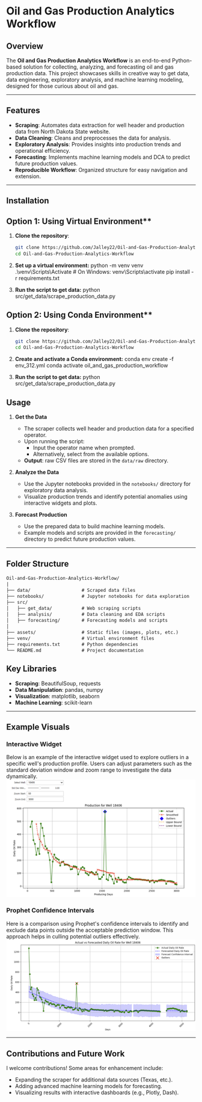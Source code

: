 # Oil and Gas Production Analytics Workflow

## Overview
The **Oil and Gas Production Analytics Workflow** is an end-to-end Python-based solution for collecting, analyzing, and forecasting oil and gas production data. This project showcases skills in creative way to get data, data engineering, exploratory analysis, and machine learning modeling, designed for those curious about oil and gas.

---

## Features
- **Scraping**: Automates data extraction for well header and production data from North Dakota State website.
- **Data Cleaning**: Cleans and preprocesses the data for analysis.
- **Exploratory Analysis**: Provides insights into production trends and operational efficiency.
- **Forecasting**: Implements machine learning models and DCA to predict future production values.
- **Reproducible Workflow**: Organized structure for easy navigation and extension.

---

## Installation

## Option 1: Using Virtual Environment**
1. **Clone the repository**:
   ```bash
   git clone https://github.com/Jalley22/Oil-and-Gas-Production-Analytics-Workflow.git
   cd Oil-and-Gas-Production-Analytics-Workflow
   
2. **Set up a virtual environment:**
   python -m venv venv
   .\venv\Scripts\Activate  # On Windows: venv\Scripts\activate
   pip install -r requirements.txt

3. **Run the script to get data:**
   python src/get_data/scrape_production_data.py

## Option 2: Using Conda Environment**
1. **Clone the repository**:
   ```bash
   git clone https://github.com/Jalley22/Oil-and-Gas-Production-Analytics-Workflow.git
   cd Oil-and-Gas-Production-Analytics-Workflow
   
2. **Create and activate a Conda environment:**
   conda env create -f env_312.yml
   conda activate oil_and_gas_production_workflow

3. **Run the script to get data:**
   python src/get_data/scrape_production_data.py

## Usage

1. **Get the Data**
   - The scraper collects well header and production data for a specified operator.
   - Upon running the script:
     - Input the operator name when prompted.
     - Alternatively, select from the available options.
   - **Output**: raw CSV files are stored in the `data/raw` directory.

2. **Analyze the Data**
   - Use the Jupyter notebooks provided in the `notebooks/` directory for exploratory data analysis.
   - Visualize production trends and identify potential anomalies using interactive widgets and plots.

3. **Forecast Production**
   - Use the prepared data to build machine learning models.
   - Example models and scripts are provided in the `forecasting/` directory to predict future production values.
  
  ---

  ## Folder Structure
  ```plaintext
  Oil-and-Gas-Production-Analytics-Workflow/
|
├── data/                   # Scraped data files
├── notebooks/              # Jupyter notebooks for data exploration
├── src/
│   ├── get_data/           # Web scraping scripts
│   ├── analysis/           # Data cleaning and EDA scripts
│   ├── forecasting/        # Forecasting models and scripts
│
├── assets/                 # Static files (images, plots, etc.)
├── venv/                   # Virtual environment files
├── requirements.txt        # Python dependencies
└── README.md               # Project documentation
```


## Key Libraries
- **Scraping**: BeautifulSoup, requests
- **Data Manipulation**: pandas, numpy
- **Visualization**: matplotlib, seaborn
- **Machine Learning**: scikit-learn

---
## Example Visuals
### Interactive Widget
Below is an example of the interactive widget used to explore outliers in a specific well's production profile. Users can adjust parameters such as the standard deviation window and zoom range to investigate the data dynamically.
![Example Plot](assets/widget_example.png)
### Prophet Confidence Intervals
Here is a comparison using Prophet's confidence intervals to identify and exclude data points outside the acceptable prediction window. This approach helps in culling potential outliers effectively.
![Example Plot](assets/confidence_int_example.png)

---

## Contributions and Future Work
I welcome contributions! Some areas for enhancement include:
- Expanding the scraper for additional data sources (Texas, etc.).
- Adding advanced machine learning models for forecasting.
- Visualizing results with interactive dashboards (e.g., Plotly, Dash).
